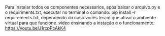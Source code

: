Para instalar todos os componentes necessarios, após baixar o arquivo.py e o requiriments.txt, executar no terminal o comando: pip install -r requirements.txt, dependendo do caso vocês teram que ativar o ambiente virtual para que funcione. video ensinando a instação e o funcionamento: https://youtu.be/J1rcpPcAkK4
